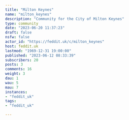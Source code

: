 ```yaml
---
title: "Milton Keynes" 
name: "milton_keynes"
description: "Community for the City of Milton Keynes"
type: community
date: "2023-06-20 11:37:23"
draft: false
nsfw: false
actor_id: "https://feddit.uk/c/milton_keynes"
host: feddit.uk
lastmod: "1969-12-31 19:00:00"
published: "2023-06-12 08:33:39"
subscribers: 20
posts: 3
comments: 16
weight: 3
dau: 1
wau: 5
mau: 7
instances:
- "feddit_uk"
tags: 
- "feddit_uk"

---
```


